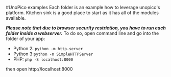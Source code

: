 #UnoPico examples
Each folder is an example how to leverage unopico's platform. Kitchen sink is a good place to start as it has all of the modules available.


***Please note that due to browser security restriction, you have to run each folder inside a webserver.***
To do so, open command line and go into the folder of your app:
- Python 2: `python -m http.server` 
- Python 3:`python -m SimpleHTTPServer`
- PHP: `php -S localhost:8000`

then open http://localhost:8000
